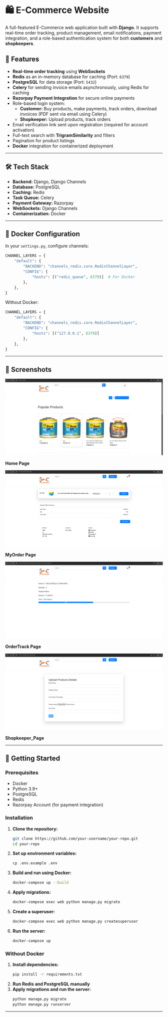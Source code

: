 # 🛍️ E-Commerce Website

A full-featured E-Commerce web application built with **Django**. It supports real-time order tracking, product management, email notifications, payment integration, and a role-based authentication system for both **customers** and **shopkeepers**.

## 🚀 Features

- **Real-time order tracking** using **WebSockets**
- **Redis** as an in-memory database for caching (Port: `6379`)
- **PostgreSQL** for data storage (Port: `5432`)
- **Celery** for sending invoice emails asynchronously, using Redis for caching
- **Razorpay Payment Integration** for secure online payments
- Role-based login system:
  - **Customer:** Buy products, make payments, track orders, download invoices (PDF sent via email using Celery)
  - **Shopkeeper:** Upload products, track orders
- Email verification link sent upon registration (required for account activation)
- Full-text search with **TrigramSimilarity** and filters
- Pagination for product listings
- **Docker** integration for containerized deployment

---

## 🛠️ Tech Stack
- **Backend:** Django, Django Channels
- **Database:** PostgreSQL
- **Caching:** Redis
- **Task Queue:** Celery
- **Payment Gateway:** Razorpay
- **WebSockets:** Django Channels
- **Containerization:** Docker

---

## 🐳 Docker Configuration
In your `settings.py`, configure channels:
```python
CHANNEL_LAYERS = {
    "default": {
        "BACKEND": "channels_redis.core.RedisChannelLayer",
        "CONFIG": {
            "hosts": [("redis_queue", 6379)]  # For Docker
        },
    },
}
```

Without Docker:
```python
CHANNEL_LAYERS = {
    "default": {
        "BACKEND": "channels_redis.core.RedisChannelLayer",
        "CONFIG": {
            "hosts": [("127.0.0.1", 6379)]
        },
    },
}
```

---

## 📸 Screenshots

![Home_Page](https://github.com/surajkumar0203/eCommerce/blob/branch1/screenshorts/Homepage.png?raw=true)

 **Home Page**

![MyOrder_Page](https://github.com/surajkumar0203/eCommerce/blob/branch1/screenshorts/MyOrder.png?raw=true)

 **MyOrder Page**

![OrderTrack_Page](https://github.com/surajkumar0203/eCommerce/blob/branch1/screenshorts/OrderTrack.png?raw=true)

 **OrderTrack Page**

![Shopkeeper_Page](https://github.com/surajkumar0203/eCommerce/blob/branch1/screenshorts/Shopkeeper.png?raw=true)

 **Shopkeeper_Page**

---

## 🏁 Getting Started
### Prerequisites
- Docker
- Python 3.9+
- PostgreSQL
- Redis
- Razorpay Account (for payment integration)

### Installation
1. **Clone the repository:**
   ```bash
   git clone https://github.com/your-username/your-repo.git
   cd your-repo
   ```

2. **Set up environment variables:**
   ```bash
   cp .env.example .env
   ```

3. **Build and run using Docker:**
   ```bash
   docker-compose up --build
   ```

4. **Apply migrations:**
   ```bash
   docker-compose exec web python manage.py migrate
   ```

5. **Create a superuser:**
   ```bash
   docker-compose exec web python manage.py createsuperuser
   ```

6. **Run the server:**
   ```bash
   docker-compose up
   ```

### Without Docker
1. **Install dependencies:**
   ```bash
   pip install -r requirements.txt
   ```
2. **Run Redis and PostgreSQL manually**
3. **Apply migrations and run the server:**
   ```bash
   python manage.py migrate
   python manage.py runserver
   ```

---



